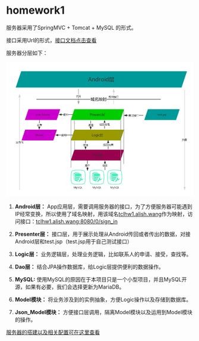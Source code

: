 # homework1


服务器采用了SpringMVC + Tomcat + MySQL 的形式。  

接口采用Url的形式，[接口文档点击查看]()  

服务器分层如下：  

![代码分层](https://github.com/afshare/homework1/blob/master/otherFiles/server-1.png?raw=true)  

1. __Android层：__ App应用层，需要调用服务器的接口，为了方便服务器可能遇到IP经常变换，所以使用了域名映射，用该域名[tclhw1.alish.wang](tclhw1.alish.wang)作为映射，访问接口：[tclhw1.alish.wang:8080/0/sign_in](tclhw1.alish.wang:8080/0/sign_in)  

2. __Presenter层：__ 接口层，用于展示处理从Android传回或者传出的数据，对接Android层和test.jsp（test.jsp用于自己测试接口）  

3. __Logic层：__ 业务逻辑层，处理业务逻辑，比如联系人的申请、接受，查找等。  

4. __Dao层：__ 结合JPA操作数据库，给Logic层提供便利的数据操作。  

5. __MySQL:__ 使用MySQL的原因在于本项目只是一个小型项目，并且MySQL开源，如果有必要，我们会选择更新为MariaDB。  

6. __Model模块：__ 将业务涉及到的实例抽象，方便Logic操作以及存储到数据库。  

7. __Json\_Model模块：__ 方便接口层调用，隔离Model模块以及运用到Model模块的操作。  

[服务器的搭建以及相关配置可在这里查看]()
